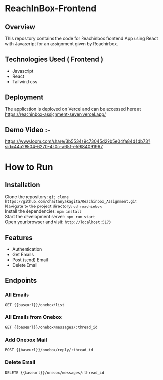 # ReachInBox-Frontend

## Overview
This repository contains the code for Reachinbox frontend App using React with Javascript for an assignment given by Reachinbox.

## Technologies Used ( Frontend )
  - Javascript
  - React
  - Tailwind css

## Deployment

The application is deployed on Vercel and can be accessed here at https://reachinbox-assignment-seven.vercel.app/


## Demo Video :- 
https://www.loom.com/share/3b5534a9c73045d29b5e04fa84d4db73?sid=44a28504-6270-450c-a65f-e59f84091967


 # How to Run <br/>
 
   <h2>Installation</h2>
   
   Clone the repository:   ``` git clone https://github.com/chaitanyakagita/Reachinbox_Assignment.git  ``` <br/>
   Navigate to the project directory:   ``` cd reachinbox ``` <br/>
   Install the dependencies:   ``` npm install ``` <br/>
   Start the development server:   ``` npm run start ``` <br/>
   Open your browser and visit:   ``` http://localhost:5173 ``` <br/>
   

   ## Features 
   
  - Authentication
  - Get Emails
  - Post (send) Email
  - Delete Email


   <h2>Endpoints</h2>
   <h3>All Emails</h3>
   <pre><code>GET {{baseurl}}/onebox/list </code></pre>

   <h3>All Emails from Onebox</h3>
   <pre><code>GET {{baseurl}}/onebox/messages/:thread_id </code></pre>

   <h3>Add Onebox Mail</h3>
   <pre><code>POST {{baseurl}}/onebox/reply/:thread_id </code></pre>

   <h3>Delete Email</h3>
   <pre><code>DELETE {{baseurl}}/onebox/messages/:thread_id </code></pre>

 
  
